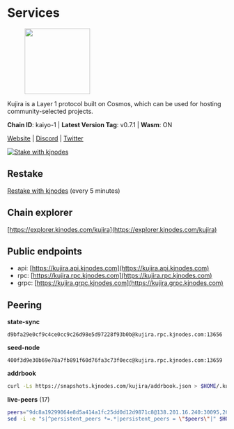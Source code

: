 # Services

<figure><img src="https://raw.githubusercontent.com/kj89/testnet_manuals/main/pingpub/logos/kujira.png" width="150" alt=""><figcaption></figcaption></figure>

Kujira is a Layer 1 protocol built on Cosmos, which can be used for  hosting community-selected projects.

**Chain ID**: kaiyo-1 | **Latest Version Tag**: v0.7.1 | **Wasm**: ON

[Website](https://kujira.app) | [Discord](https://discord.gg/teamkujira) | [Twitter](https://twitter.com/TeamKujira)

[![Stake with kjnodes](https://i.ibb.co/cr44Q8j/button-stake-with-kjnodes.png)](https://restake.app/kujira/kujiravaloper1tnuqj73jfn3724lqz34c27tuv80nv336sadqym)

## Restake

[Restake with kjnodes](https://restake.app/kujira/kujiravaloper1tnuqj73jfn3724lqz34c27tuv80nv336sadqym) (every 5 minutes)
## Chain explorer
[https://explorer.kjnodes.com/kujira](https://explorer.kjnodes.com/kujira)

## Public endpoints

* api: [https://kujira.api.kjnodes.com](https://kujira.api.kjnodes.com)
* rpc: [https://kujira.rpc.kjnodes.com](https://kujira.rpc.kjnodes.com)
* grpc: [https://kujira.grpc.kjnodes.com](https://kujira.grpc.kjnodes.com)

## Peering

**state-sync**

```text
d9bfa29e0cf9c4ce0cc9c26d98e5d97228f93b0b@kujira.rpc.kjnodes.com:13656
```

**seed-node**

```text
400f3d9e30b69e78a7fb891f60d76fa3c73f0ecc@kujira.rpc.kjnodes.com:13659
```

**addrbook**
```bash
curl -Ls https://snapshots.kjnodes.com/kujira/addrbook.json > $HOME/.kujira/config/addrbook.json
```

**live-peers** (17)
```bash
peers="9dc8a19299064e8d5a414a1fc25dd0d12d9871c8@138.201.16.240:30095,26d19e5b3f3a5ebafe827dabca4ef008d9c5e6fd@168.119.15.94:26656,fa57c7c253be46ad9f696ee2f2c1d72cbc6a1591@146.59.52.135:31095,b80cf7882c8cab4894d41ccd4f5a00406d8b5f7d@146.59.52.48:30095,3d150f6a71caca5607daff69c9049c04c37da64e@51.210.223.186:30095,a7d96dc929824613315dcc1c90fee119f28cc51f@134.65.193.158:26656,253d2293272a29057a27797a5703f5171c267da1@192.99.15.159:26656,b29969a2384159db8f8052bc118066bd067157c4@85.215.105.19:15602,4ae125f9c9b8e2f1ac83749c2209e26056b97851@65.108.238.103:11856,eb9742d81b436b95e324816794229a9efdaf8ea8@142.132.155.170:26656,ccffabe81f2de8a81e171f93fe1209392bf9993f@65.108.234.59:26656,0a03f5dfb5b995647808c4d100e7b98d0526302f@85.214.18.167:26656,2544287899424decd29c659445578a579a500ab2@85.10.200.231:31095,d3427d444b6909529d73025fe32a73dfea7b90d1@148.251.85.115:26656,66c551ebcb68fe343c7e2720593dc47426813a68@93.189.30.101:26656,15679999b404a9ee027dc9f5e795d6c4fddb6cee@51.91.152.102:20000,d9bfa29e0cf9c4ce0cc9c26d98e5d97228f93b0b@65.109.88.38:13656"
sed -i -e "s|^persistent_peers *=.*|persistent_peers = \"$peers\"|" $HOME/.kujira/config/config.toml
```
